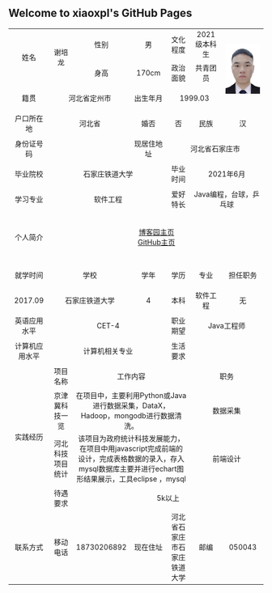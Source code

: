 ## Welcome to xiaoxpl's GitHub Pages
<p>
	<table border="0"
		   cellspacing="0px"
		   style="margin:auto;"
		   width="800px">
		<tr height="50"  style="text-align: center;">
			<td rowspan="2" >姓名</td>
            <td rowspan="2" width="100"> 谢培龙</td>
			<td width="100">性别</td>
			<td width="100"> 男</td>
			<td>文化程度</td>
			<td width="100">2021级本科生</td>
			<td  rowspan="3" width="120" align="center"><img src="/xiaoxpl.jpg" width="100%"></td>
		</tr>
		<tr height="50" style="text-align: center;">
			<td>身高</td>
			<td>170cm</td>
			<td>政治面貌</td>
			<td>共青团员</td>
		</tr>
		<tr height="50" style="text-align: center;">
			<td width="100">籍贯</td>
			<td colspan="2">河北省定州市</td>
			<td>出生年月</td>
			<td colspan="2">1999.03</td>
		</tr>
		<tr height="50" style="text-align: center;">
			<td>户口所在地</td>
			<td colspan="2">河北省</td>
			<td>婚否</td>
			<td width="100">否</td>
			<td>民族</td>
			<td>汉</td>
		</tr>
		<tr height="50" style="text-align: center;">
			<td>身份证号码</td>
			<td colspan="2"></td>
			<td>现居住地址</td>
			<td colspan="3">河北省石家庄市</td>
		</tr>			
		<tr height="50" style="text-align: center;">
			<td>毕业院校</td>
			<td colspan="3">石家庄铁道大学</td>
			<td>毕业时间</td>
			<td colspan="2">2021年6月</td>
		</tr>
		<tr height="50" style="text-align: center;">
			<td>学习专业</td>
			<td colspan="3">软件工程</td>
			<td>爱好特长</td>
			<td colspan="2">Java编程，台球，乒乓球</td>
		</tr>
		<tr height="50" style="text-align: center;">
			<td rowspan="2">个人简介</td>
			<td colspan="6" rowspan="2">
				<a href="https://www.cnblogs.com/1983185414xpl/" title="boke">博客园主页</a>
				<br />
				<a href="https://github.com/xiaoxpl" title="Github">GitHub主页</a>
			</td>
		<tr height="50" style="text-align: center;">			
		</tr>
		<tr height="50" style="text-align: center;">
			<td>就学时间</td>
			<td colspan="2">学校</td>
			<td>学年</td>
			<td>学历</td>
			<td>专业</td>
			<td>担任职务</td>
		</tr>
		<tr height="50" style="text-align: center;">
			<td>2017.09</td>
			<td colspan="2">石家庄铁道大学</td>
			<td>4</td>
			<td>本科</td>
			<td>软件工程</td>
			<td>无</td>
		</tr>
		<tr height="50" style="text-align: center;">
			<td>英语应用水平</td>
			<td colspan="3">CET-4</td>
			<td>职业期望</td>
			<td colspan="2">Java工程师</td>
		</tr>
		<tr height="50" style="text-align: center;">
			<td>计算机应用水平</td>
			<td colspan="3">计算机相关专业</td>
			<td>生活要求</td>
			<td colspan="2"></td>
		</tr>
		<tr height="50" style="text-align: center;">
			<td rowspan="4">实践经历</td>
			<td>项目名称</td>
			<td colspan="3">工作内容</td>
			<td colspan="2">职务</td>
		</tr>
		<tr height="50" style="text-align: center;">
			<td >京津冀科技一览</td>
			<td colspan="3">在项目中，主要利用Python或Java进行数据采集，DataX，Hadoop，mongodb进行数据清洗。</td>
			<td colspan="2">数据采集</td>
		</tr>
		<tr height="50" style="text-align: center;">
			<td >河北科技项目统计</td>
			<td colspan="3">该项目为政府统计科技发展能力，在项目中用javascript完成前端的设计，完成表格数据的录入，存入mysql数据库主要并进行echart图形结果展示，工具eclipse ，mysql</td>
			<td colspan="2">前端设计</td>
		</tr>
		<tr height="50" style="text-align: center;">
			<td>待遇要求</td>
			<td colspan="6">5k以上</td>
		</tr>
		<tr height="50" style="text-align: center;">
			<td rowspan="2">联系方式</td>
			<td>移动电话</td>
			<td>18730206892</td>
			<td>现在住址</td>
			<td>河北省石家庄市石家庄铁道大学</td>
			<td>邮编</td>
			<td>050043</td>
		</tr></table>





